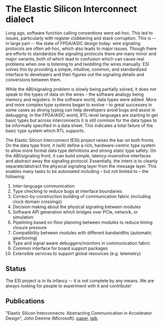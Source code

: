 # The Elastic Silicon Interconnect dialect

Long ago, software function calling conventions were ad-hoc. This led to
issues, particularly with register clobbering and stack corruption. This is --
in large part -- the state of FPGA/ASIC design today: wire signaling protocols
are often ad-hoc, which also leads to major issues. Though there are efforts
to standardize the signaling protocols there are many minor and major
variants, both of which lead to confusion which can cause real problems when
one is listening to and twiddling the wires manually. ESI solves this by
providing a simple, intuitive, common, and standardized interface to developers
and then figures out the signaling details and conversions between them.

While the ABI/signaling problem is slowly being partially solved, it does not
speak to the types of data on the wires – the software analogy being memory
and registers. In the software world, data types were added. More and more
complex type systems began to evolve – to great successes in some cases as
strong typing can help developers avoid bugs and assist in debugging. In the
FPGA/ASIC world, RTL-level languages are starting to get basic types but
across interconnects it is still common for the data types to be informally
specified in a data sheet. This indicates a total failure of the basic type
system which RTL supports.

The Elastic Silicon Interconnect (ESI) project raises the bar on both fronts. On
the data type front, it (will) define a rich, hardware-centric type system to
allow more formal data type definitions and strong static type safety. On the
ABI/signaling front, it can build simple, latency-insensitive interfaces and
abstract away the signaling protocol. Essentially, the intent is to cleanly
separate/abstract the physical signaling layer from the message layer. This
enables many tasks to be automated including – but not limited to – the
following:

1) Inter-language communication
2) Type checking to reduce bugs at interface boundaries
3) Correct-by-construction building of communication fabric (including clock
domain crossings)
4) Decision making about the physical signaling between modules
5) Software API generation which bridges over PCIe, network, or simulation
6) Pipelining based on floor planning between modules to reduce timing closure
pressure
7) Compatibility between modules with different bandwidths (automatic
gearboxing)
8) Type and signal aware debuggers/monitors in communication fabric
9) Common interface for board support packages
10) Extensible services to support global resources (e.g. telemetry)

## Status

The ESI project is in its infancy -- it is not complete by any means. We are
always looking for people to experiment with it and contribute!

## Publications

"Elastic Silicon Interconnects: Abstracting Communication in Accelerator
Design", John Demme (Microsoft).
[paper](https://capra.cs.cornell.edu/latte21/paper/8.pdf),
[talk](https://www.youtube.com/watch?v=gjOkGX2E7EY).

